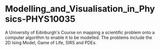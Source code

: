 # Modelling_and_Visualisation_in_Physics-PHYS10035
A University of Edinburgh's Course on mapping a scientific problem onto a computer algorithm to enable it to be modelled. The problems include the 2D Ising Model, Game of Life, SIRS and PDEs.
